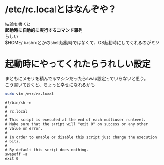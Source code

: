 # /etc/rc.localとはなんぞや？

結論を書くと  
**起動時に自動的に実行するコマンド羅列**  
らしい  
$HOME/.bashrcとかのshell起動時ではなくて、OS起動時にしてくれるのがミソ  


# 起動時にやってくれたらうれしい設定

まともにメモリを積んでるマシンだったらswap設定っていらないと思う。  
こう書いておくと、ちょっと幸せになれるかも  

``` bash
sudo vim /etc/rc.local
```

```rc.local
#!/bin/sh -e
#
# rc.local
#
# This script is executed at the end of each multiuser runlevel.
# Make sure that the script will "exit 0" on success or any other
# value on error.
#
# In order to enable or disable this script just change the execution
# bits.
#
# By default this script does nothing.
swapoff -a
exit 0
```
